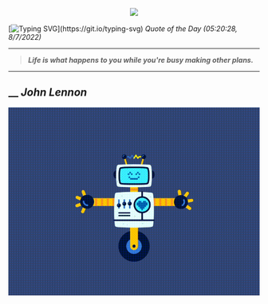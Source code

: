 <p align='center'><img src='https://komarev.com/ghpvc/?username=hungpurdie&label=Total+Vistors&color=brightgreen&style=plastic'></p> 


 [![Typing SVG](https://readme-typing-svg.herokuapp.com?font=Press+Start+2P&color=C2F784&size=35&width=900&height=100&lines=Hello+World%2C+I'm+Hung+!)](https://git.io/typing-svg) 
 _Quote of the Day (05:20:28, 8/7/2022)_
___
>**_Life is what happens to you while you're busy making other plans._**
___
## __ **_John Lennon_** 
<p align="center"><img src="src/assets/images/robot-dancing-dribble.gif"/></p>